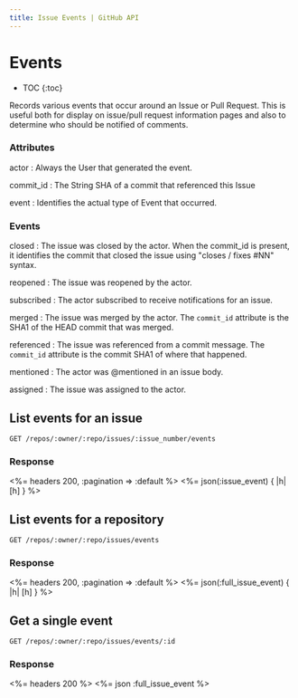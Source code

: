 ```yaml
---
title: Issue Events | GitHub API
---
```


# Events

* TOC
{:toc}

Records various events that occur around an Issue or Pull Request. This is
useful both for display on issue/pull request information pages and also to
determine who should be notified of comments.

### Attributes

actor
: Always the User that generated the event.

commit_id
: The String SHA of a commit that referenced this Issue

event
: Identifies the actual type of Event that occurred.

### Events

closed
: The issue was closed by the actor. When the commit_id is present, it
  identifies the commit that closed the issue using "closes / fixes #NN"
  syntax.

reopened
: The issue was reopened by the actor.

subscribed
: The actor subscribed to receive notifications for an issue.

merged
: The issue was merged by the actor. The `commit_id` attribute is the SHA1 of
  the HEAD commit that was merged.

referenced
: The issue was referenced from a commit message. The `commit_id` attribute is
  the commit SHA1 of where that happened.

mentioned
: The actor was @mentioned in an issue body.

assigned
: The issue was assigned to the actor.

## List events for an issue

    GET /repos/:owner/:repo/issues/:issue_number/events

### Response

<%= headers 200, :pagination => :default %>
<%= json(:issue_event) { |h| [h] } %>

## List events for a repository

    GET /repos/:owner/:repo/issues/events

### Response

<%= headers 200, :pagination => :default %>
<%= json(:full_issue_event) { |h| [h] } %>

## Get a single event

    GET /repos/:owner/:repo/issues/events/:id

### Response

<%= headers 200 %>
<%= json :full_issue_event %>

